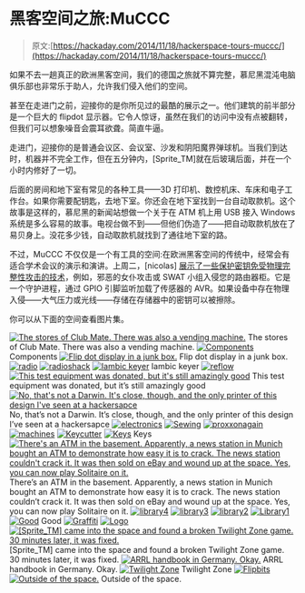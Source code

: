 # 黑客空间之旅:MuCCC

> 原文:[https://hackaday.com/2014/11/18/hackerspace-tours-muccc/](https://hackaday.com/2014/11/18/hackerspace-tours-muccc/)

如果不去一趟真正的欧洲黑客空间，我们的德国之旅就不算完整，慕尼黑混沌电脑俱乐部也非常乐于助人，允许我们侵入他们的空间。

甚至在走进门之前，迎接你的是你所见过的最酷的展示之一。他们建筑的前半部分是一个巨大的 flipdot 显示器。它令人惊讶，虽然在我们的访问中没有点被翻转，但我们可以想象噪音会震耳欲聋。简直牛逼。

走进门，迎接你的是普通会议区、会议室、沙发和阴阳魔界弹球机。当我们到达时，机器并不完全工作，但在五分钟内，[Sprite_TM]就在后玻璃后面，并在一个小时内修好了一切。

后面的房间和地下室有常见的各种工具——3D 打印机、数控机床、车床和电子工作台。如果你需要配钥匙，去地下室。你还会在地下室找到一台自动取款机。这个故事是这样的，慕尼黑的新闻站想做一个关于在 ATM 机上用 USB 接入 Windows 系统是多么容易的故事。电视台做不到——但他们伪造了——把自动取款机放在了易贝身上。没花多少钱，自动取款机就找到了通往地下室的路。

不过，MuCCC 不仅仅是一个有工具的空间:在欧洲黑客空间的传统中，经常会有适合学术会议的演示和演讲。上周二，[nicolas] [展示了一些保护密钥免受物理完整性攻击的技术](https://gnunet.org/benes2014panic)，例如，邪恶的女仆攻击或 SWAT 小组入侵您的路由器柜。它是一个守护进程，通过 GPIO 引脚监听加载了传感器的 AVR。如果设备中存在物理入侵——大气压力或光线——存储在存储器中的密钥可以被擦除。

你可以从下面的空间查看图片集。

 [![The stores of Club Mate. There was also a vending machine.](../Images/935a421b04ba2f3ea99df82e4fc752d3.png "Mate")](https://hackaday.com/2014/11/18/hackerspace-tours-muccc/mate/) The stores of Club Mate. There was also a vending machine. [![Components](../Images/81abe07651e5aa2070129654e76f4841.png "components")](https://hackaday.com/2014/11/18/hackerspace-tours-muccc/components-2/) Components [![Flip dot display in a junk box.](../Images/8040cd0ef3fbaa6f9d08cff982b6c99f.png "flipbitsinabox")](https://hackaday.com/2014/11/18/hackerspace-tours-muccc/flipbitsinabox/) Flip dot display in a junk box. [![radio](../Images/7ed4ff7dee08f88172fe08a5a67c6a6d.png "radio")](https://hackaday.com/2014/11/18/hackerspace-tours-muccc/radio-25/)  [![radioshack](../Images/05d180a41b16850a111da89eb47a659a.png "radioshack")](https://hackaday.com/2014/11/18/hackerspace-tours-muccc/radioshack-2/)  [![Iambic keyer](../Images/10abf11d1d6ec3fe07464eb6b832a930.png "radioiambic")](https://hackaday.com/2014/11/18/hackerspace-tours-muccc/radioiambic/) Iambic keyer [![reflow](../Images/278bc67c1b998ac5e8dc5ed7ee6302ba.png "reflow")](https://hackaday.com/2014/11/18/hackerspace-tours-muccc/reflow-4/)  [![This test equipment was donated, but it's still amazingly good](../Images/afdd0889a5c1dab167ae507f0b0ede18.png "network")](https://hackaday.com/2014/11/18/hackerspace-tours-muccc/network-2/) This test equipment was donated, but it’s still amazingly good [![No, that's not a Darwin. It's close, though, and the only printer of this design I've seen at a hackersapce](../Images/864c6082be1f4c35e3c8fa40471a1411.png "Darwin")](https://hackaday.com/2014/11/18/hackerspace-tours-muccc/darwin/) No, that’s not a Darwin. It’s close, though, and the only printer of this design I’ve seen at a hackersapce [![electronics](../Images/ecebad8254488450390737ea40f129af.png "electronics")](https://hackaday.com/2014/11/18/hackerspace-tours-muccc/electronics-2/)  [![Sewing](../Images/c4e227b2c252329388f9e7ee320d9abb.png "Sewing")](https://hackaday.com/2014/11/18/hackerspace-tours-muccc/sewing-2/)  [![proxxonagain](../Images/f61c817bc26578671271e2205c14d053.png "proxxonagain")](https://hackaday.com/2014/11/18/hackerspace-tours-muccc/proxxonagain/)  [![machines](../Images/dc89ab1911a7ff24cadc98aaac072b16.png "machines")](https://hackaday.com/2014/11/18/hackerspace-tours-muccc/machines/)  [![Keycutter](../Images/fe7f7e70306676d3c7ea6626fe0ea2dd.png "Keycutter")](https://hackaday.com/2014/11/18/hackerspace-tours-muccc/keycutter/)  [![Keys](../Images/155d55287d91a3e557233039883489e2.png "Keys")](https://hackaday.com/2014/11/18/hackerspace-tours-muccc/keys-10/) Keys [![There's an ATM in the basement. Apparently, a news station in Munich bought an ATM to demonstrate how easy it is to crack. The news station couldn't crack it. It was then sold on eBay and wound up at the space. Yes, you can now play Solitaire on it.](../Images/3337e967709b85f7d45d10bb41857a32.png "An ATM")](https://hackaday.com/2014/11/18/hackerspace-tours-muccc/an-atm/) There’s an ATM in the basement. Apparently, a news station in Munich bought an ATM to demonstrate how easy it is to crack. The news station couldn’t crack it. It was then sold on eBay and wound up at the space. Yes, you can now play Solitaire on it. [![library4](../Images/f6164d6afd809fdd4bbaeffceaa18638.png "library4")](https://hackaday.com/2014/11/18/hackerspace-tours-muccc/library4/)  [![library3](../Images/f10a9b8b2f25d1b2f58d23875933808f.png "library3")](https://hackaday.com/2014/11/18/hackerspace-tours-muccc/library3/)  [![library2](../Images/8aa33f6c5db3608f75278ef918a3b79d.png "library2")](https://hackaday.com/2014/11/18/hackerspace-tours-muccc/library2/)  [![Library1](../Images/f24d0f8d8f3b92e31f7bffb3386be7f9.png "Library1")](https://hackaday.com/2014/11/18/hackerspace-tours-muccc/library1/)  [![Good](../Images/1e142f87c9c051033f8253205d5b712d.png "sexbeertechno")](https://hackaday.com/2014/11/18/hackerspace-tours-muccc/sexbeertechno/) Good [![Graffiti](../Images/a5d06c36b9dfab2d7e414cfa571286dc.png "Graffiti")](https://hackaday.com/2014/11/18/hackerspace-tours-muccc/graffiti-2/)  [![Logo](../Images/d4c6431bc37586c8bc0ee3f8a504a40e.png "Logo")](https://hackaday.com/2014/11/18/hackerspace-tours-muccc/logo-12/)  [![[Sprite_TM] came into the space and found a broken Twilight Zone game. 30 minutes later, it was fixed.](../Images/09d6ee6e543b4a84bb8dea58294038a5.png "Sprite")](https://hackaday.com/2014/11/18/hackerspace-tours-muccc/sprite-3/) [Sprite_TM] came into the space and found a broken Twilight Zone game. 30 minutes later, it was fixed. [![ARRL handbook in Germany. Okay.](../Images/208f8ae619c2395e8e0614adc432b870.png "Arrl")](https://hackaday.com/2014/11/18/hackerspace-tours-muccc/arrl/) ARRL handbook in Germany. Okay. [![Twilight Zone](../Images/4de40e50c668dab3f3791a228f8f2fab.png "TwilightZone")](https://hackaday.com/2014/11/18/hackerspace-tours-muccc/twilightzone/) Twilight Zone [![Flipbits](../Images/0ac31070cc03ef3a5f7c3532d91b71c3.png "Flipbits")](https://hackaday.com/2014/11/18/hackerspace-tours-muccc/flipbits/)  [![Outside of the space.](../Images/668fbe0a002c7542ebcefaef9272b97a.png "Outside")](https://hackaday.com/2014/11/18/hackerspace-tours-muccc/outside/) Outside of the space.